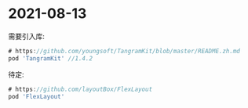 # 2021-08-13

需要引入库:

```groovy
# https://github.com/youngsoft/TangramKit/blob/master/README.zh.md
pod 'TangramKit' //1.4.2
```

待定:

```groovy
# https://github.com/layoutBox/FlexLayout
pod 'FlexLayout'
```